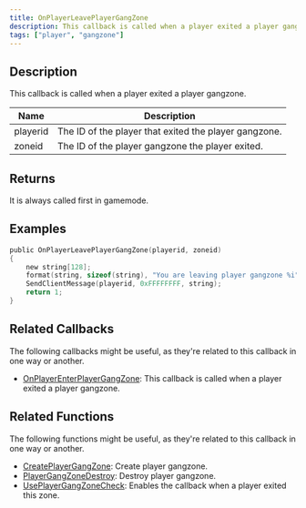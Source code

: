 ```yaml
---
title: OnPlayerLeavePlayerGangZone
description: This callback is called when a player exited a player gangzone
tags: ["player", "gangzone"]
---
```


## Description

This callback is called when a player exited a player gangzone.

| Name     | Description                                           |
| -------- | ----------------------------------------------------- |
| playerid | The ID of the player that exited the player gangzone. |
| zoneid   | The ID of the player gangzone the player exited.      |

## Returns

It is always called first in gamemode.

## Examples

```c
public OnPlayerLeavePlayerGangZone(playerid, zoneid)
{
    new string[128];
    format(string, sizeof(string), "You are leaving player gangzone %i", zoneid);
    SendClientMessage(playerid, 0xFFFFFFFF, string);
    return 1;
}
```

## Related Callbacks

The following callbacks might be useful, as they're related to this callback in one way or another. 

- [OnPlayerEnterPlayerGangZone](OnPlayerEnterPlayerGangZone): This callback is called when a player exited a player gangzone. 

## Related Functions

The following functions might be useful, as they're related to this callback in one way or another. 

- [CreatePlayerGangZone](../functions/CreatePlayerGangZone): Create player gangzone.
- [PlayerGangZoneDestroy](../functions/PlayerGangZoneDestroy): Destroy player gangzone.
- [UsePlayerGangZoneCheck](../functions/UsePlayerGangZoneCheck): Enables the callback when a player exited this zone.